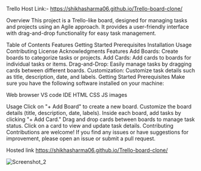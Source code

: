 Trello 
Host Link:-
https://shikhasharma06.github.io/Trello-board-clone/

Overview
This project is a Trello-like board, designed for managing tasks and projects using an Agile approach. It provides a user-friendly interface with drag-and-drop functionality for easy task management.

Table of Contents
Features
Getting Started
Prerequisites
Installation
Usage
Contributing
License
Acknowledgments
Features
Add Boards: Create boards to categorize tasks or projects.
Add Cards: Add cards to boards for individual tasks or items.
Drag-and-Drop: Easily manage tasks by dragging cards between different boards.
Customization: Customize task details such as title, description, date, and labels.
Getting Started
Prerequisites
Make sure you have the following software installed on your machine:

Web browser
VS code IDE
HTML
CSS
JS
images

Usage
Click on "+ Add Board" to create a new board.
Customize the board details (title, description, date, labels).
Inside each board, add tasks by clicking "+ Add Card."
Drag and drop cards between boards to manage task status.
Click on a card to view and update task details.
Contributing
Contributions are welcome! If you find any issues or have suggestions for improvement, please open an issue or submit a pull request.

Hosted link https://shikhasharma06.github.io/Trello-board-clone/

![Screenshot_2](https://github.com/Shikhasharma06/Team-2-Projects/assets/135316685/993fbf98-b930-45cf-b047-a2227d79373c)








